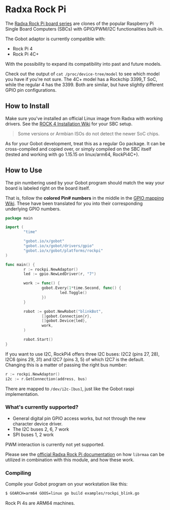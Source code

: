 # Radxa Rock Pi

The [Radxa Rock Pi board series](https://wiki.radxa.com/Rock4/getting_started) are clones of the popular Raspberry Pi Single Board Computers (SBCs) with GPIO/PWM/I2C functionalities built-in.

The Gobot adaptor is currently compatible with:

- Rock Pi 4
- Rock Pi 4C+

With the possibility to expand its compatibility into past and future models.

Check out the output of `cat /proc/device-tree/model` to see which model you have if you're not sure. The 4C+ model has a Rockchip 3399_T SoC, while the regular 4 has the 3399. Both are similar, but have slightly different GPIO pin configurations.

## How to Install

Make sure you've installed an official Linux image from Radxa with working drivers. See the [ROCK 4 Installation Wiki](https://wiki.radxa.com/Rock4/install) for your SBC setup.

> Some versions or Armbian ISOs do not detect the newer SoC chips.

As for your Gobot development, treat this as a regular Go package. It can be cross-compiled and copied over, or simply compiled on the SBC itself (tested and working with go 1.15.15 on linux/arm64, RockPi4C+).

## How to Use

The pin numbering used by your Gobot program should match the way your board is labeled right on the board itself.

That is, follow the **colored Pin# numbers** in the middle in the [GPIO mapping Wiki](https://wiki.radxa.com/Rock4/hardware/gpio). These have been translated for you into their corresponding underlying GPIO numbers.

```go
package main

import (
        "time"

        "gobot.io/x/gobot"
        "gobot.io/x/gobot/drivers/gpio"
        "gobot.io/x/gobot/platforms/rockpi"
)

func main() {
        r := rockpi.NewAdaptor()
        led := gpio.NewLedDriver(r, "7")

        work := func() {
                gobot.Every(1*time.Second, func() {
                        led.Toggle()
                })
        }

        robot := gobot.NewRobot("blinkBot",
                []gobot.Connection{r},
                []gobot.Device{led},
                work,
        )

        robot.Start()
}
```

If you want to use I2C, RockPi4 offers three I2C buses: I2C2 (pins 27, 28), I2C6 (pins 29, 31) and I2C7 (pins 3, 5) of which I2C7 is the default.
Changing this is a matter of passing the right bus number:

```go
r := rockpi.NewAdaptor()
i2c := r.GetConnection(address, bus)
```

There are mapped to `/dev/i2c-[bus]`, just like the Gobot raspi implementation.

### What's currently supported?

- General digital pin GPIO access works, but not through the new character device driver.
- The I2C buses 2, 6, 7 work
- SPI buses 1, 2 work

PWM interaction is currently not yet supported. 

Please see the [official Radxa Rock Pi documentation](https://wiki.radxa.com/Rockpi4/dev/libmraa) on how `librmaa` can be utilized in combination with this module, and how these work.

### Compiling

Compile your Gobot program on your workstation like this:

```bash
$ GOARCH=arm64 GOOS=linux go build examples/rockpi_blink.go
```

Rock Pi 4s are ARM64 machines.

